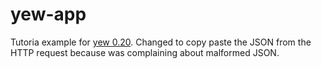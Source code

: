 # yew-app

Tutoria example for [yew 0.20](https://yew.rs/docs/tutorial). Changed to copy paste the JSON from the HTTP request because was complaining about malformed JSON.